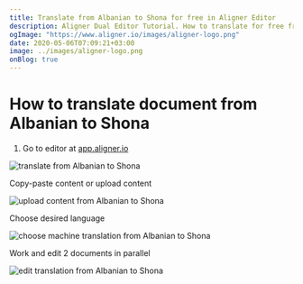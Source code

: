 ```yaml
---
title: Translate from Albanian to Shona for free in Aligner Editor
description: Aligner Dual Editor Tutorial. How to translate for free from Albanian to Shona. Aligner is multilingual document management platform. 
ogImage: "https://www.aligner.io/images/aligner-logo.png"
date: 2020-05-06T07:09:21+03:00
image: ../images/aligner-logo.png
onBlog: true
---
```


# How to translate document from Albanian to Shona

1. Go to editor at [app.aligner.io](https://app.aligner.io "Aligner App web page")

![translate from Albanian to Shona](../aligner-blank-editor.png "translate from Albanian to Shona")

Copy-paste content or upload content

![upload content from Albanian to Shona](../aligner-uploaded-document.png "upload content from Albanian to Shona")

Choose desired language

![choose machine translation from Albanian to Shona](../aligner-language-dropdown.png "choose machine translation from Albanian to Shona")

Work and edit 2 documents in parallel

![edit translation from Albanian to Shona](../aligner-double-sitded-editor.png "edit translation from Albanian to Shona")

